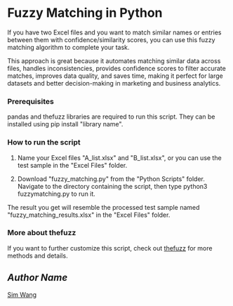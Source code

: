 # Fuzzy Matching in Python
  If you have two Excel files and you want to match similar names or entries between them with confidence/similarity scores, you can use this fuzzy matching algorithm to complete your task.
  
  This approach is great because it automates matching similar data across files, handles inconsistencies, provides confidence scores to filter accurate matches, improves data quality, and saves time, making it perfect for large datasets and better decision-making in marketing and business analytics.
  
### Prerequisites
  pandas and thefuzz libraries are required to run this script. They can be installed using pip install "library name".

### How to run the script

  1. Name your Excel files "A_list.xlsx" and "B_list.xlsx", or you can use the test sample in the "Excel Files" folder.
  
  2. Download "fuzzy_matching.py" from the "Python Scripts" folder. Navigate to the directory containing the script, then type python3 fuzzymatching.py to run it.
  
  The result you get will resemble the processed test sample named "fuzzy_matching_results.xlsx" in the "Excel Files" folder.

### More about thefuzz
  If you want to further customize this script, check out [thefuzz](https://github.com/seatgeek/thefuzz) for more methods and details.

## *Author Name*
[Sim Wang](https://github.com/simwang-codes)
